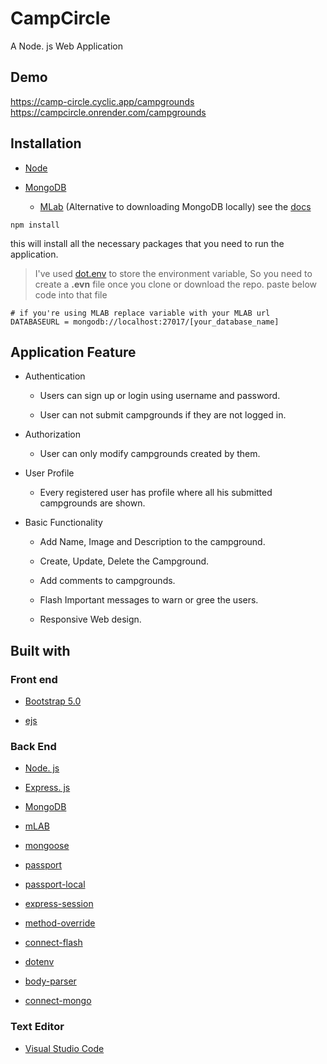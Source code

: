 # CampCircle 

A Node. js Web Application

## Demo
https://camp-circle.cyclic.app/campgrounds <br>
https://campcircle.onrender.com/campgrounds

## Installation

* [Node](https://nodejs.)
* [MongoDB](https://www.mongodb.com/download-center)
  
  * [MLab](https://mongolab.com) (Alternative to downloading MongoDB locally)
see the [docs](https://docs.mlab.com/)

``` 
npm install
```
this will install all the necessary packages that you need to run the application. 

>I've used [dot.env](https://www.npmjs.com/package/dotenv) to store the environment variable, So you need to create a **.evn** file once you clone or download the repo.
paste below code into that file

```
# if you're using MLAB replace variable with your MLAB url
DATABASEURL = mongodb://localhost:27017/[your_database_name]
```
## Application Feature

* Authentication
  
  * Users can sign up or login using username and password.
  
  * User can not submit campgrounds if they are not logged in.

* Authorization 
 
  * User can only modify campgrounds created by them.

* User Profile

  * Every registered user has profile where all his submitted campgrounds are shown.
  
* Basic Functionality

  * Add Name, Image and Description to the campground.

  * Create, Update, Delete the Campground.

  * Add comments to campgrounds.

  * Flash Important messages to warn or gree the users.

  * Responsive Web design.


## Built with 

### Front end

* [Bootstrap 5.0](https://getbootstrap.com)

* [ejs](https://ejs.co/)

### Back End

* [Node. js](https://nodejs.org)

* [Express. js](https://expressjs.com)

* [MongoDB](https://www.mongodb.com/)

* [mLAB](https://mlab.com)

* [mongoose](http://mongoosejs.com/)

* [passport](http://www.passportjs.org/)

* [passport-local](https://github.com/jaredhanson/passport-local#passport-local)

* [express-session](https://github.com/expressjs/session#express-session)

* [method-override](https://github.com/expressjs/method-override#method-override)

* [connect-flash](https://github.com/jaredhanson/connect-flash#connect-flash)

* [dotenv](https://www.npmjs.com/package/dotenv)

* [body-parser](https://www.npmjs.com/package/body-parser)

* [connect-mongo](https://www.npmjs.com/package/connect-mongo)

### Text Editor

* [Visual Studio Code](https://code.visualstudio.com/)

